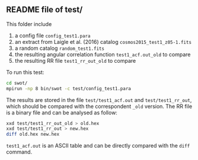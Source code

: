 README file of test/ 
--

This folder include

1. a config file `config_test1.para`
1. an extract from Laigle et al. (2016) catalog `cosmos2015_test1_z05-1.fits`
1. a random catalog `random_test1.fits`
1. the resulting angular correlation function `test1_acf.out_old` to compare
1. the resulting RR file `test1_rr_out_old` to compare

To run this test:

```bash
cd swot/
mpirun -np 8 bin/swot -c test/config_test1.para
```
 
The results are stored in the file `test/test1_acf.out` and 
`test/test1_rr_out`, which should be compared with the 
correspondent `_old` version. The RR file is a binary file
and can be analysed as follow:

```bash
xxd test/test1_rr_out_old > old.hex
xxd test/test1_rr_out > new.hex
diff old.hex new.hex
```

`test1_acf.out` is an ASCII table and can be directly compared with 
the `diff` command.

